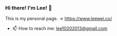 ### Hi there! I'm Lee! 👋

This is my personal page. -> https://www.leewei.co/

- 📫  How to reach me: lee10202013@gmail.com
